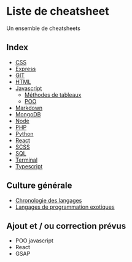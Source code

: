# Liste de cheatsheet

Un ensemble de cheatsheets

## Index

- [CSS](/CSS/CSS.md)
- [Express](/express/Express.md)
- [GIT](/GIT/GIT.md)
- [HTML](/HTML/HTML.md)
- [Javascript](/Javascript/JS.md)
  - [Méthodes de tableaux](/Javascript/Méthodes%20de%20tableaux.md)
  - [POO](/Javascript/POO.md)
- [Markdown](/Markdown/Markdown.md)
- [MongoDB](/MongoDB/Mongo.md)
- [Node](/Node/Node.md)
- [PHP](/PHP/PHP.md)
- [Python](/Python//Python.md)
- [React](/React/React.md)
- [SCSS](/SCSS/SCSS.md)
- [SQL](/SQL/SQL.md)
- [Terminal](/Terminal/Terminal.md)
- [Typescript](/Typescript/Typescript.md)

## Culture générale

- [Chronologie des langages](chronologieLangage.md)
- [Langages de programmation exotiques](langagesExotique.md)

## Ajout et / ou correction prévus

- POO javascript
- React
- GSAP
